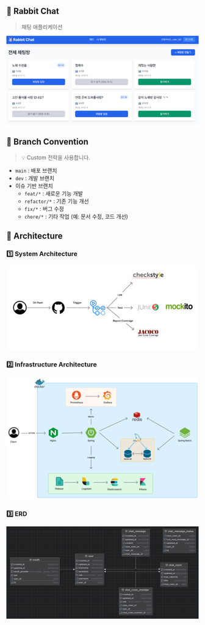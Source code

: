 ## 🐰 Rabbit Chat
> 채팅 애플리케이션

![main_page](./doc/image/main_page.png)


## 🌳 Branch Convention
> 💡 Custom 전략을 사용합니다.

- `main` : 배포 브랜치
- `dev` : 개발 브랜치
- 이슈 기반 브랜치
  - `feat/*` : 새로운 기능 개발
  - `refactor/*` : 기존 기능 개선
  - `fix/*` : 버그 수정
  - `chore/*` : 기타 작업 (예: 문서 수정, 코드 개선)

## 📌 Architecture
### 1️⃣ System Architecture
![system_architecture](./doc/image/system_architecture.png)

### 2️⃣ Infrastructure Architecture
![infrastructure_architecture](./doc/image/infrastructure.png)

### 3️⃣ ERD
![erd](./doc/image/erd.png)
